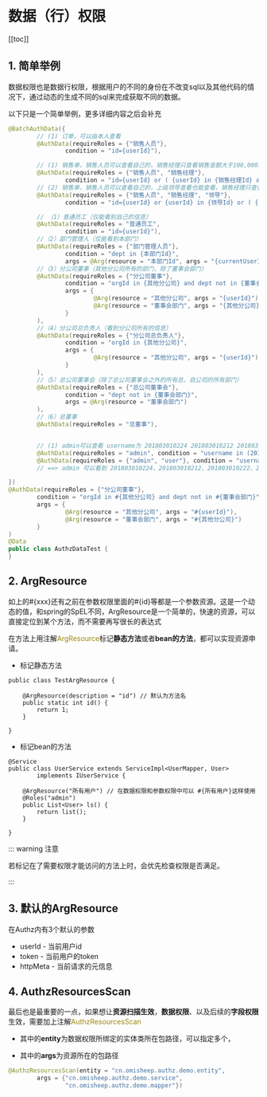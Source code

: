 # 数据（行）权限

[[toc]]



## 1. 简单举例

数据权限也是数据行权限，根据用户的不同的身份在不改变sql以及其他代码的情况下，通过动态的生成不同的sql来完成获取不同的数据。

以下只是一个简单举例，更多详细内容之后会补充

```java
@BatchAuthData({
        // (1) 订单，可以由本人查看
        @AuthData(requireRoles = {"销售人员"},
                condition = "id={userId}"),

        // (1) 销售单，销售人员可以查看自己的，销售经理只查看销售金额大于100,000的或者小于4000的。
        @AuthData(requireRoles = {"销售人员", "销售经理"},
                condition = "id={userId} or ( {userId} in {销售经理Id} and (amount > 100000 or amount < 4000) )"),
        // (2) 销售单，销售人员可以查看自己的，上级领导查看也能查看，销售经理只查看销售金额大于100,000的或者小于4000的。
        @AuthData(requireRoles = {"销售人员", "销售经理", "领导"},
                condition = "id={userId} or {userId} in {领导Id} or ( {userId} in {销售经理Id} and (amount > 100000 or amount < 4000) )"),

        // （1）普通员工（仅能看到自己的信息）
        @AuthData(requireRoles = "普通员工",
                condition = "id={userId}"),
        //（2）部门管理人（仅能看到本部门）
        @AuthData(requireRoles = {"部门管理人员"},
                condition = "dept in {本部门Id}",
                args = @Arg(resource = "本部门Id", args = "{currentUserId}")),
        //（3）分公司董事（其他分公司所有的部门，除了董事会部门）
        @AuthData(requireRoles = {"分公司董事"},
                condition = "orgId in {其他分公司} and dept not in {董事会部门}",
                args = {
                        @Arg(resource = "其他分公司", args = "{userId}"),
                        @Arg(resource = "董事会部门", args = "{其他分公司}")
                }
        ),
        //（4）分公司总负责人（看到分公司所有的信息）
        @AuthData(requireRoles = {"分公司总负责人"},
                condition = "orgId in {其他分公司}",
                args = {
                        @Arg(resource = "其他分公司", args = "{userId}")
                }
        ),
        //（5）总公司董事会（除了总公司董事会之外的所有总，自公司的所有部门）
        @AuthData(requireRoles = {"总公司董事会"},
                condition = "dept not in {董事会部门}",
                args = @Arg(resource = "董事会部门")
        ),
        //（6）总董事
        @AuthData(requireRoles = "总董事"),


        // (1) admin可以查看 username为 201803010224 201803010212 201803010222
        @AuthData(requireRoles = "admin", condition = "username in (201803010224,201803010212,201803010222)"),
        @AuthData(requireRoles = {"admin", "user"}, condition = "username in (201803010213)"),
        // ==> admin 可以看到 201803010224、201803010212、201803010222、201803010213

})
@AuthData(requireRoles = {"分公司董事"},
        condition = "orgId in #{其他分公司} and dept not in #{董事会部门}",
        args = {
                @Arg(resource = "其他分公司", args = "#{userId}"),
                @Arg(resource = "董事会部门", args = "#{其他分公司}")
        }
)
@Data
public class AuthzDataTest {
}
```

## 2. ArgResource

如上的#{xxx}还有之前在参数权限里面的#{id}等都是一个参数资源。这是一个动态的值，和spring的SpEL不同，ArgResource是一个简单的，快速的资源，可以直接定位到某个方法，而不需要再写很长的表达式

在方法上用注解<span style='color: #9e880d'>ArgResource</span>标记**静态方法**或者**bean的方法**，都可以实现资源申请。

- 标记静态方法

```java{3}
public class TestArgResource {

    @ArgResource(description = "id") // 默认为方法名
    public static int id() {
        return 1;
    }
  
}
```

- 标记bean的方法

```java{5}
@Service
public class UserService extends ServiceImpl<UserMapper, User>
        implements IUserService {

    @ArgResource("所有用户") // 在数据权限和参数权限中可以 #{所有用户}这样使用
    @Roles("admin")
    public List<User> ls() {
        return list();
    }
  
}
```

::: warning 注意

若标记在了需要权限才能访问的方法上时，会优先检查权限是否满足。

:::

## 3. 默认的ArgResource

在Authz内有3个默认的参数

- userId - 当前用户id
- token - 当前用户的token
- httpMeta - 当前请求的元信息



## 4. AuthzResourcesScan

最后也是最重要的一点，如果想让**资源扫描生效**，**数据权限**、以及后续的**字段权限**生效，需要加上注解<span style='color: #9e880d'>AuthzResourcesScan</span>

- 其中的**entity**为数据权限所绑定的实体类所在包路径，可以指定多个，

- 其中的**args**为资源所在的包路径

```java
@AuthzResourcesScan(entity = "cn.omisheep.authz.demo.entity",
        args = {"cn.omisheep.authz.demo.service",
                "cn.omisheep.authz.demo.mapper"})
```



<style>
  :root{
    --vp-home-hero-name-color: transparent;
    --vp-home-hero-name-background: -webkit-linear-gradient(120deg, #e7cb7f, #d65454);

    --vp-c-brand: #fb8732;
    --vp-c-brand-light: #fb8732;
    --vp-c-brand-lighter: #ff7727;
    --vp-c-brand-dark: #fb8732;
    --vp-c-brand-darker: #ff7727;
  }
</style>